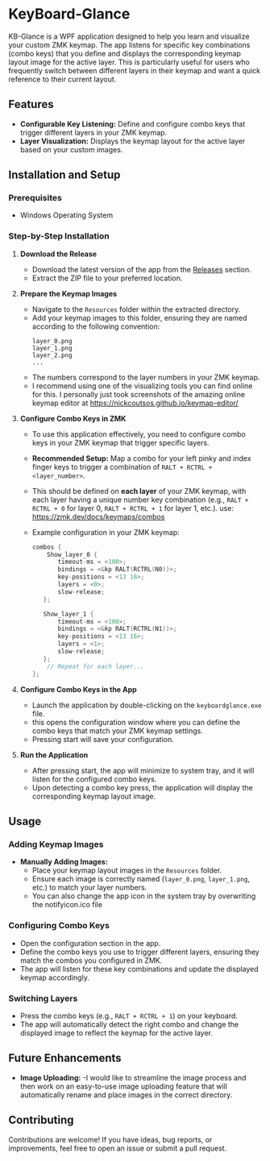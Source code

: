 # **KeyBoard-Glance**

 KB-Glance is a WPF application designed to help you learn and visualize your custom ZMK keymap. The app listens for specific key combinations (combo keys) that you define and displays the corresponding keymap layout image for the active layer. This is particularly useful for users who frequently switch between different layers in their keymap and want a quick reference to their current layout.

## **Features**

- **Configurable Key Listening:** Define and configure combo keys that trigger different layers in your ZMK keymap.
- **Layer Visualization:** Displays the keymap layout for the active layer based on your custom images.

## **Installation and Setup**

### **Prerequisites**

- Windows Operating System

### **Step-by-Step Installation**

1. **Download the Release**

   - Download the latest version of the app from the [Releases](https://github.com/CornillieJ/KBGlance/releases) section.
   - Extract the ZIP file to your preferred location.

2. **Prepare the Keymap Images**

   - Navigate to the `Resources` folder within the extracted directory.
   - Add your keymap images to this folder, ensuring they are named according to the following convention:
     ```
     layer_0.png
     layer_1.png
     layer_2.png
     ...
     ```
   - The numbers correspond to the layer numbers in your ZMK keymap.
   - I recommend using one of the visualizing tools you can find online for this. I personally just took screenshots of the amazing online keymap editor at https://nickcoutsos.github.io/keymap-editor/

3. **Configure Combo Keys in ZMK**

   - To use this application effectively, you need to configure combo keys in your ZMK keymap that trigger specific layers.
   - **Recommended Setup:** Map a combo for your left pinky and index finger keys to trigger a combination of `RALT + RCTRL + <layer_number>`.
   - This should be defined on **each layer** of your ZMK keymap, with each layer having a unique number key combination (e.g., `RALT + RCTRL + 0` for layer 0, `RALT + RCTRL + 1` for layer 1, etc.).  use: https://zmk.dev/docs/keymaps/combos
   
   - Example configuration in your ZMK keymap:
     ```c
     combos {
         Show_layer_0 {
            timeout-ms = <100>;
            bindings = <&kp RALT(RCTRL(N0))>;
            key-positions = <13 16>;
            layers = <0>;
            slow-release;
        };

        Show_layer_1 {
            timeout-ms = <100>;
            bindings = <&kp RALT(RCTRL(N1))>;
            key-positions = <13 16>;
            layers = <1>;
            slow-release;
        };
         // Repeat for each layer...
     };
     ```
4. **Configure Combo Keys in the App**

   - Launch the application by double-clicking on the `keyboardglance.exe` file.
   - this opens the configuration window where you can define the combo keys that match your ZMK keymap settings.
   - Pressing start will save your configuration.

5. **Run the Application**

   - After pressing start, the app will minimize to system tray, and it will listen for the configured combo keys.
   - Upon detecting a combo key press, the application will display the corresponding keymap layout image.

## **Usage**

### **Adding Keymap Images**

- **Manually Adding Images:**
  - Place your keymap layout images in the `Resources` folder.
  - Ensure each image is correctly named (`layer_0.png`, `layer_1.png`, etc.) to match your layer numbers.
  - You can also change the app icon in the system tray by overwriting the notifyicon.ico file

### **Configuring Combo Keys**

- Open the configuration section in the app.
- Define the combo keys you use to trigger different layers, ensuring they match the combos you configured in ZMK.
- The app will listen for these key combinations and update the displayed keymap accordingly.

### **Switching Layers**

- Press the combo keys (e.g., `RALT + RCTRL + 1`) on your keyboard.
- The app will automatically detect the right combo and change the displayed image to reflect the keymap for the active layer.

## **Future Enhancements**
- **Image Uploading:**
  -I would like to streamline the image process and then work on an easy-to-use image uploading feature that will automatically rename and place images in the correct directory.

## **Contributing**

Contributions are welcome! If you have ideas, bug reports, or improvements, feel free to open an issue or submit a pull request.